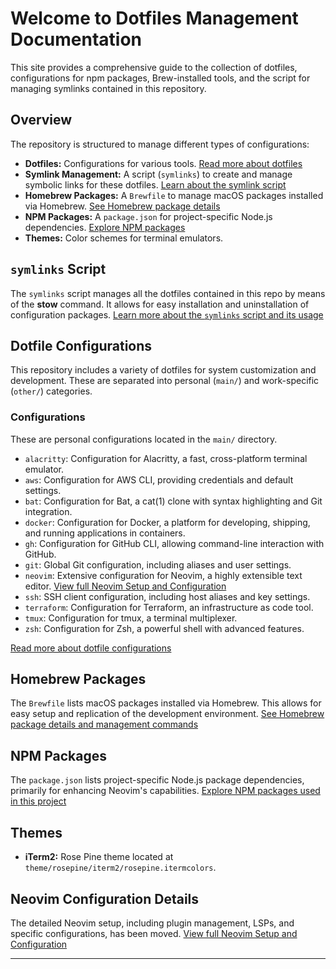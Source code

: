# Welcome to Dotfiles Management Documentation

This site provides a comprehensive guide to the collection of dotfiles, configurations for npm packages, Brew-installed tools, and the script for managing symlinks contained in this repository.

## Overview

The repository is structured to manage different types of configurations:
- **Dotfiles:** Configurations for various tools. [Read more about dotfiles](./dotfiles.md)
- **Symlink Management:** A script (`symlinks`) to create and manage symbolic links for these dotfiles. [Learn about the symlink script](./symlink-script.md)
- **Homebrew Packages:** A `Brewfile` to manage macOS packages installed via Homebrew. [See Homebrew package details](./brew.md)
- **NPM Packages:** A `package.json` for project-specific Node.js dependencies. [Explore NPM packages](./npm.md)
- **Themes:** Color schemes for terminal emulators.

## `symlinks` Script

The `symlinks` script manages all the dotfiles contained in this repo by means of the **stow** command.
It allows for easy installation and uninstallation of configuration packages.
[Learn more about the `symlinks` script and its usage](./symlink-script.md)

## Dotfile Configurations

This repository includes a variety of dotfiles for system customization and development. These are separated into personal (`main/`) and work-specific (`other/`) categories.

### Configurations
These are personal configurations located in the `main/` directory.

*   `alacritty`: Configuration for Alacritty, a fast, cross-platform terminal emulator.
*   `aws`: Configuration for AWS CLI, providing credentials and default settings.
*   `bat`: Configuration for Bat, a cat(1) clone with syntax highlighting and Git integration.
*   `docker`: Configuration for Docker, a platform for developing, shipping, and running applications in containers.
*   `gh`: Configuration for GitHub CLI, allowing command-line interaction with GitHub.
*   `git`: Global Git configuration, including aliases and user settings.
*   `neovim`: Extensive configuration for Neovim, a highly extensible text editor. [View full Neovim Setup and Configuration](./neovim.md)
*   `ssh`: SSH client configuration, including host aliases and key settings.
*   `terraform`: Configuration for Terraform, an infrastructure as code tool.
*   `tmux`: Configuration for tmux, a terminal multiplexer.
*   `zsh`: Configuration for Zsh, a powerful shell with advanced features.

[Read more about dotfile configurations](./dotfiles.md)

## Homebrew Packages

The `Brewfile` lists macOS packages installed via Homebrew. This allows for easy setup and replication of the development environment.
[See Homebrew package details and management commands](./brew.md)

## NPM Packages

The `package.json` lists project-specific Node.js package dependencies, primarily for enhancing Neovim's capabilities.
[Explore NPM packages used in this project](./npm.md)

## Themes

*   **iTerm2:** Rose Pine theme located at `theme/rosepine/iterm2/rosepine.itermcolors`.

## Neovim Configuration Details
The detailed Neovim setup, including plugin management, LSPs, and specific configurations, has been moved.
[View full Neovim Setup and Configuration](./neovim.md)

---
